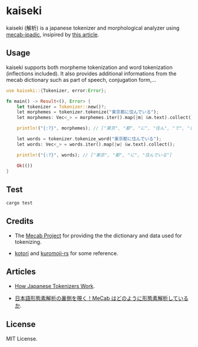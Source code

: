 # kaiseki

kaiseki (解析) is a japanese tokenizer and morphological analyzer using [mecab-ipadic](https://taku910.github.io/mecab/), insipired by [this article](https://towardsdatascience.com/how-japanese-tokenizers-work-87ab6b256984).

## Usage

kaiseki supports both morpheme tokenization and word tokenization (inflections included). It also provides additional informations from the mecab dictionary such as part of speech, conjugation form,...

```rust
use kaiseki::{Tokenizer, error:Error};

fn main() -> Result<(), Error> {
    let tokenizer = Tokenizer::new()?;
    let morphemes = tokenizer.tokenize("東京都に住んでいる");
    let morphemes: Vec<_> = morphemes.iter().map(|m| &m.text).collect();

    println!("{:?}", morphemes); // ["東京", "都", "に", "住ん", "で", "いる"]

    let words = tokenizer.tokenize_word("東京都に住んでいる"); 
    let words: Vec<_> = words.iter().map(|w| &w.text).collect();

    println!("{:?}", words); // ["東京", "都", "に", "住んでいる"]

    Ok(())
}


```

## Test 

```sh
cargo test
```

## Credits

- The [Mecab Project](https://taku910.github.io/mecab/) for providing the the dictionary and data used for tokenizing.
 
- [kotori](https://github.com/wanasit/kotori) and [kuromoji-rs](https://github.com/fulmicoton/kuromoji-rs) for some reference. 

## Articles

- [How Japanese Tokenizers Work](https://towardsdatascience.com/how-japanese-tokenizers-work-87ab6b256984).

- [日本語形態素解析の裏側を覗く！MeCab はどのように形態素解析しているか](https://techlife.cookpad.com/entry/2016/05/11/170000).

## License

MIT License.


